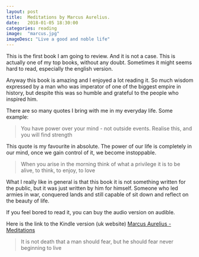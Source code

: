 ```yaml
---
layout: post
title:  Meditations by Marcus Aurelius.
date:   2018-01-05 18:30:00
categories: reading
image:  "marcus.jpg"
imageDesc: "Live a good and noble life"
---
```


<span class="first-letter">T</span>his is the first book I am going to review. And it is not a case. This is actually one of my top books, without any doubt. Sometimes it might seems hard to read, especially the english version.

Anyway this book is amazing and I enjoyed a lot reading it. So much wisdom expressed by a man who was imperator of one of the biggest empire in history, but despite this was so humble and grateful to the people who inspired him.

There are so many quotes I bring with me in my everyday life. Some example:

> You have power over your mind - not outside events. Realise this, and you will find strength

This quote is my favourite in absolute. The power of our life is completely in our mind, once we gain control of it, we become instoppable.

> When you arise in the morning think of what a privilege it is to be alive, to think, to enjoy, to love

What I really like in general is that this book it is not something written for the public, but it was just written by him for himself. Someone who led armies in war, conquered lands and still capable of sit down and reflect on the beauty of life.

If you feel bored to read it, you can buy the audio version on audible.

Here is the link to the Kindle version (uk website) [Marcus Aurelius - Meditations](https://www.amazon.co.uk/gp/product/1975762142/ref=as_li_tl?ie=UTF8&camp=1634&creative=6738&creativeASIN=1975762142&linkCode=as2&tag=thexpatmagazi-21&linkId=b417f79c01cdb97cd1c981feb5739926)

> It is not death that a man should fear, but he should fear never beginning to live
